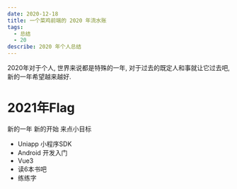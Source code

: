 ```yaml
---
date: 2020-12-18
title: 一个菜鸡前端的 2020 年流水账
tags:
  - 总结
  - 20
describe: 2020 年个人总结
---
```


2020年对于个人, 世界来说都是特殊的一年, 对于过去的既定人和事就让它过去吧, 新的一年希望越来越好.

# 2021年Flag

新的一年 新的开始 来点小目标

 - Uniapp 小程序SDK
 - Android 开发入门
 - Vue3
 - 读6本书吧
 - 练练字

<Comment/>
